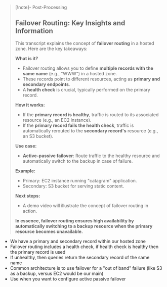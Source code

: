 
>[!note]- Post-Processing
>## Failover Routing: Key Insights and Information
>
>This transcript explains the concept of **failover routing** in a hosted zone. Here are the key takeaways:
>
>**What is it?**
>
>* Failover routing allows you to define **multiple records with the same name** (e.g., "WWW") in a hosted zone.
>* These records point to different resources, acting as **primary and secondary endpoints**.
>* A **health check** is crucial, typically performed on the primary record.
>
>**How it works:**
>
>* If the **primary record is healthy**, traffic is routed to its associated resource (e.g., an EC2 instance).
>* If the **primary record fails the health check**, traffic is automatically rerouted to the **secondary record's** resource (e.g., an S3 bucket).
>
>**Use case:**
>
>* **Active-passive failover**: Route traffic to the healthy resource and automatically switch to the backup in case of failure.
>
>**Example:**
>
>* Primary: EC2 instance running "catagram" application.
>* Secondary: S3 bucket for serving static content.
>
>**Next steps:**
>
>* A demo video will illustrate the concept of failover routing in action.
>
>
>**In essence, failover routing ensures high availability by automatically switching to a backup resource when the primary resource becomes unavailable.**
>

- We have a primary and secondary record within our hosted zone
- Failover routing includes a health check, if health check is healthy then the primary record is used
- If unhealthy, then queries return the secondary record of the same name
- Common architecture is to use failover for a "out of band" failure (like S3 as a backup, versus EC2 would be our main)
- Use when you want to configure active passive failover

